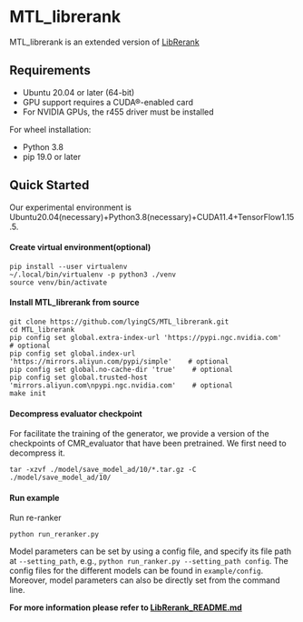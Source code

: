 # MTL_librerank

MTL_librerank is an extended version of [LibRerank](https://github.com/LibRerank-Community/LibRerank) 

## Requirements

+ Ubuntu 20.04 or later (64-bit)
+ GPU support requires a CUDA®-enabled card
+ For NVIDIA GPUs, the r455 driver must be installed

For wheel installation:
+ Python 3.8
+ pip 19.0 or later

## Quick Started

Our experimental environment is Ubuntu20.04(necessary)+Python3.8(necessary)+CUDA11.4+TensorFlow1.15.5.

#### Create virtual environment(optional)

```
pip install --user virtualenv
~/.local/bin/virtualenv -p python3 ./venv
source venv/bin/activate
```

#### Install MTL_librerank from source

```
git clone https://github.com/lyingCS/MTL_librerank.git
cd MTL_librerank
pip config set global.extra-index-url 'https://pypi.ngc.nvidia.com'    # optional
pip config set global.index-url 'https://mirrors.aliyun.com/pypi/simple'    # optional
pip config set global.no-cache-dir 'true'    # optional
pip config set global.trusted-host 'mirrors.aliyun.com\npypi.ngc.nvidia.com'    # optional
make init 
```

#### Decompress evaluator checkpoint

For facilitate the training of the generator, we provide a  version of the checkpoints of CMR_evaluator that have been pretrained. We first need to decompress it.

```
tar -xzvf ./model/save_model_ad/10/*.tar.gz -C ./model/save_model_ad/10/
```

#### Run example

Run re-ranker

```
python run_reranker.py
```

Model parameters can be set by using a config file, and specify its file path at `--setting_path`, e.g., `python run_ranker.py --setting_path config`. The config files for the different models can be found in `example/config`. Moreover, model parameters can also be directly set from the command line.

**For more information please refer to [LibRerank_README.md](./LibRerank_README.md)**

